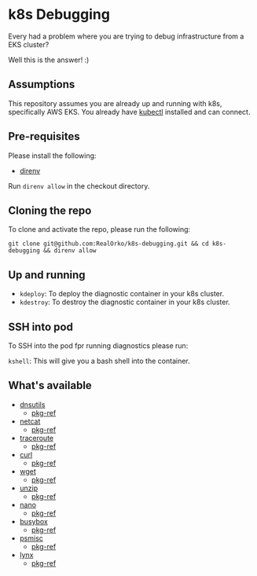 # k8s Debugging

Every had a problem where you are trying to debug infrastructure from a EKS cluster?

Well this is the answer! :)

## Assumptions

This repository assumes you are already up and running with k8s, specifically AWS EKS. You already have [kubectl](https://kubernetes.io/docs/tasks/tools/) installed and can connect. 

## Pre-requisites

Please install the following:

  - [direnv](https://direnv.net/docs/installation.html)

Run `direnv allow` in the checkout directory. 

## Cloning the repo

To clone and activate the repo, please run the following:

```
git clone git@github.com:RealOrko/k8s-debugging.git && cd k8s-debugging && direnv allow
```

## Up and running

  - `kdeploy`: To deploy the diagnostic container in your k8s cluster. 
  - `kdestroy`: To destroy the diagnostic container in your k8s cluster. 


## SSH into pod

To SSH into the pod fpr running diagnostics please run: 

`kshell`: This will give you a bash shell into the container. 

## What's available

  - [dnsutils](https://github.com/RealOrko/k8s-debugging/blob/13e10e09702937aa6b8df38b15a16f3881a0ff4b/Dockerfile#L14)
    - [pkg-ref](https://packages.ubuntu.com/focal/dnsutils)
  - [netcat](https://github.com/RealOrko/k8s-debugging/blob/13e10e09702937aa6b8df38b15a16f3881a0ff4b/Dockerfile#L15)
    - [pkg-ref](https://packages.ubuntu.com/focal/netcat)
  - [traceroute](https://github.com/RealOrko/k8s-debugging/blob/13e10e09702937aa6b8df38b15a16f3881a0ff4b/Dockerfile#L16)
    - [pkg-ref](https://packages.ubuntu.com/focal/traceroute)
  - [curl](https://github.com/RealOrko/k8s-debugging/blob/13e10e09702937aa6b8df38b15a16f3881a0ff4b/Dockerfile#L17)
    - [pkg-ref](https://packages.ubuntu.com/focal/curl)
  - [wget](https://github.com/RealOrko/k8s-debugging/blob/13e10e09702937aa6b8df38b15a16f3881a0ff4b/Dockerfile#L18)
    - [pkg-ref](https://packages.ubuntu.com/focal/wget)
  - [unzip](https://github.com/RealOrko/k8s-debugging/blob/13e10e09702937aa6b8df38b15a16f3881a0ff4b/Dockerfile#L19)
    - [pkg-ref](https://packages.ubuntu.com/focal/unzip)
  - [nano](https://github.com/RealOrko/k8s-debugging/blob/13e10e09702937aa6b8df38b15a16f3881a0ff4b/Dockerfile#L20)
    - [pkg-ref](https://packages.ubuntu.com/focal/nano)
  - [busybox](https://github.com/RealOrko/k8s-debugging/blob/13e10e09702937aa6b8df38b15a16f3881a0ff4b/Dockerfile#L21)
    - [pkg-ref](https://packages.ubuntu.com/focal/busybox)
  - [psmisc](https://github.com/RealOrko/k8s-debugging/blob/13e10e09702937aa6b8df38b15a16f3881a0ff4b/Dockerfile#L22)
    - [pkg-ref](https://packages.ubuntu.com/focal/psmisc)
  - [lynx](https://github.com/RealOrko/k8s-debugging/blob/13e10e09702937aa6b8df38b15a16f3881a0ff4b/Dockerfile#L29-L32)
    - [pkg-ref](https://packages.ubuntu.com/focal/lynx)
